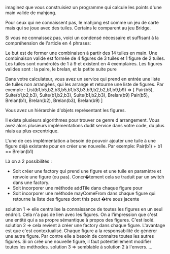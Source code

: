 imaginez que vous construisiez un programme qui calcule les points d'une main valide de mahjong.

Pour ceux qui ne connaissent pas, le mahjong est comme un jeu de carte mais qui se joue avec des tuiles.
Certains le comparent au jeu Bridge.

Si vous ne connaissez pas, voici un condensé nécessaire et suffisant à la compréhension de l'article
en 4 phrases:

Le but est de former une combinaison à partir des 14 tuiles en main.
Une combinaison valide est formée de 4 figures de 3 tuiles et 1 figure de 2 tuiles.
Les tuiles sont numérotés de 1 à 9  et existent en 4 exemplaires.
Les figures valides sont : la paire, le brelan, et la petite suite pure

Dans votre calculateur, vous avez un service qui prend en entrée une liste de tuiles non arrangées,
qui les arrange et retourne une liste de figures.
Par exemple : List(b1,b5,b2,b3,b5,b1,b3,b3,b9,b2,b2,b1,b9,b9) => [
    Pair(b5), Suite(b1,b2,b3), Suite(b1,b2,b3), Suite(b1,b2,b3), Brelan(b9)
    Pair(b5), Brelan(b1), Brelan(b2), Brelan(b3), Brelan(b9)
]

Vous avez un hiérarchie d'objets représentant les figures.

Il existe plusieurs algorithmes pour trouver ce genre d'arrangement. Vous avez alors plusieurs
implémentations dudit service dans votre code, du plus niais au plus excentrique.

L'une de ces implémentation a besoin de pouvoir ajouter une tuile à une figure déjà existante pour en
créer une nouvelle.
Par exemple: Pair(b1) + b1 == Brelan(b1)

Là on a 2 possibilités :
- Soit créer une factory qui prend une figure et une tuile en paramètre et renvoie une figure (ou pas).
Concr�tement cela se traduit par un switch dans une factory.
- Soit incorporer une méthode addTile dans chaque figure pour
- Soit incorporer une méthode mayComeFrom dans chaque figure qui retourne la liste des figures dont
this peut �tre sous jacente

solution 1 => elle centralise la connaissance de toutes les figures en un seul endroit. Cela n'a pas de lien
avec les figures. On a l'impression que c'est une entité qui a sa propre sémantique à propos des figures.
C'est isolé.
solution 2 => cela revient à créer une factory dans chaque figure. L'avantage est que c'est contextualisé.
Chaque figure a la responsabilité de générer une autre figure. Par contre elle a besoin de connaitre toutes
les autres figures. Si on crée une nouvelle figure, il faut potentiellement modifier toutes les méthodes.
solution 3 => semblable à solution 2 à l'envers. ...

